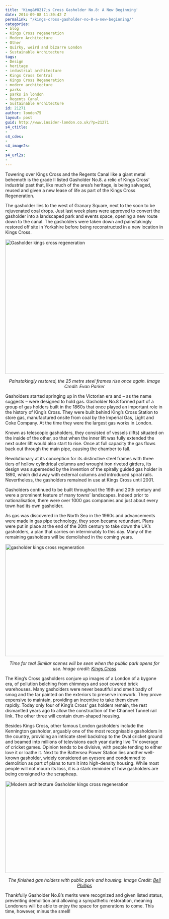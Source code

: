 ```yaml
---
title: 'King&#8217;s Cross Gasholder No.8: A New Beginning'
date: 2014-09-08 11:30:42 Z
permalink: "/kings-cross-gasholder-no-8-a-new-beginning/"
categories:
- blog
- Kings Cross regeneration
- Modern Architecture
- Other
- Quirky, weird and bizarre London
- Sustainable Architecture
tags:
- Design
- heritage
- industrial architecture
- Kings Cross Central
- Kings Cross Regeneration
- modern architecture
- parks
- parks in london
- Regents Canal
- Sustainable Architecture
id: 21271
author: london75
layout: post
guid: http://www.insider-london.co.uk/?p=21271
s4_ctitle:
- 
s4_cdes:
- 
s4_image2s:
- 
s4_url2s:
- 
---
```


Towering over Kings Cross and the Regents Canal like a giant metal behemoth is the grade II listed Gasholder No.8. a relic of Kings Cross’ industrial past that, like much of the area’s heritage, is being salvaged, reused and given a new lease of life as part of the Kings Cross Regeneration.

The gasholder lies to the west of Granary Square, next to the soon to be rejuvenated coal drops. Just last week plans were approved to convert the gasholder into a landscaped park and events space, opening a new route down to the canal. The gasholders were taken down and painstakingly restored off site in Yorkshire before being reconstructed in a new location in Kings Cross.

[<img class="wp-image-17024 size-full aligncenter" src="/wp-content/uploads/2014/08/Gasholder.jpg" alt="Gasholder kings cross regeneration" width="569" height="427" />](/wp-content/uploads/2014/08/Gasholder.jpg)

<p style="text-align: center;">
  <em>Painstakingly restored, the 25 metre steel frames rise once again. Image Credit: Evan Parker</em>
</p>

Gasholders started springing up in the Victorian era and &#8211; as the name suggests &#8211; were designed to hold gas. Gasholder No.8 formed part of a group of gas holders built in the 1860s that once played an important role in the history of King&#8217;s Cross. They were built behind King&#8217;s Cross Station to store gas, manufactured onsite from coal by the Imperial Gas, Light and Coke Company. At the time they were the largest gas works in London.

Known as telescopic gasholders, they consisted of vessels (lifts) situated on the inside of the other, so that when the inner lift was fully extended the next outer lift would also start to rise. Once at full capacity the gas flows back out through the main pipe, causing the chamber to fall.

Revolutionary at its conception for its distinctive steel frames with three tiers of hollow cylindrical columns and wrought iron riveted girders, its design was superseded by the invention of the spirally guided gas holder in 1890, which did away with external columns and introduced spiral rails. Nevertheless, the gasholders remained in use at Kings Cross until 2001.

Gasholders continued to be built throughout the 19th and 20th century and were a prominent feature of many towns’ landscapes. Indeed prior to nationalisation, there were over 1000 gas companies and just about every town had its own gasholder.

As gas was discovered in the North Sea in the 1960s and advancements were made in gas pipe technology, they soon became redundant. Plans were put in place at the end of the 20th century to take down the UK’s gasholders, a plan that carries on interminably to this day. Many of the remaining gasholders will be demolished in the coming years.

[<img class="aligncenter size-full wp-image-21278" src="/wp-content/uploads/2014/09/image_2977_958_600.jpg" alt="gasholder kings cross regeneration" width="569" height="356" />](http://www.kingscross.co.uk/heritage-gasholder-no-8)

<p style="text-align: center;">
  <em>Time for tea! Similar scenes will be seen when the public park opens for use. Image credit: <a href="http://www.kingscross.co.uk/heritage-st-pancras-station-and-midland-grand-hotel" target="_blank">Kings Cross</a></em>
</p>

The King&#8217;s Cross gasholders conjure up images of a London of a bygone era, of pollution belching from chimneys and soot covered brick warehouses. Many gasholders were never beautiful and smelt badly of smog and the tar painted on the exteriors to preserve ironwork. They prove expensive to maintain, providing an incentive to take them down rapidly. Today only four of King&#8217;s Cross&#8217; gas holders remain, the rest dismantled years ago to allow the construction of the Channel Tunnel rail link. The other three will contain drum-shaped housing.

Besides Kings Cross, other famous London gasholders include the Kennington gasholder, arguably one of the most recognisable gasholders in the country, providing an intricate steel backdrop to the Oval cricket ground and beamed into millions of televisions each year during live TV coverage of cricket games. Opinion tends to be divisive, with people tending to either love it or loathe it. Next to the Battersea Power Station lies another well-known gasholder, widely considered an eyesore and condemned to demolition as part of plans to turn it into high-density housing. While most people will not mourn its loss, it is a stark reminder of how gasholders are being consigned to the scrapheap.

[<img class="aligncenter size-full wp-image-21277" src="/wp-content/uploads/2014/09/1408-Gasholder-Planning-1560x800.jpg" alt="Modern architecture Gasholder kings cross regeneration " width="569" height="292" />](http://www.bellphillips.com/project/gasholder-8-park/)

<p style="text-align: center;">
  <em>The finished gas holders with public park and housing. Image Credit: <a href="http://www.bellphillips.com/project/gasholder-8-park/" target="_blank">Bell Phillips</a></em>
</p>

Thankfully Gasholder No.8&#8217;s merits were recognized and given listed status, preventing demolition and allowing a sympathetic restoration, meaning Londoners will be able to enjoy the space for generations to come. This time, however, minus the smell!